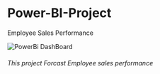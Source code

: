 # Power-BI-Project
Employee Sales Performance

![PowerBi DashBoard](https://user-images.githubusercontent.com/43908617/213706528-145e0fb5-2cc8-49e7-bbf3-e282dbff1ce6.JPG)
###### This project Forcast Employee sales performance 
